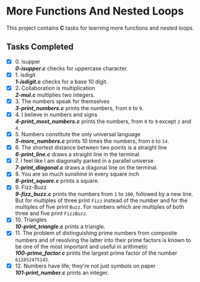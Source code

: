 # More Functions And Nested Loops

This project contains __C__ tasks for learning more functions and nested loops.

## Tasks Completed

+ [x] 0\. isupper<br/>_**0-isupper.c**_ checks for uppercase character.
+ [x] 1\. isdigit<br/>_**1-isdigit.c**_ checks for a base 10 digit.
+ [x] 2\. Collaboration is multiplication<br/>_**2-mul.c**_ multiplies two integers.
+ [x] 3\. The numbers speak for themselves<br/>_**3-print_numbers.c**_ prints the numbers, from `0` to `9`.
+ [x] 4\. I believe in numbers and signs<br/>_**4-print_most_numbers.c**_ prints the numbers, from `0` to `9` except `2` and `4`.
+ [x] 5\. Numbers constitute the only universal language<br/>_**5-more_numbers.c**_ prints 10 times the numbers, from `0` to `14`.
+ [x] 6\. The shortest distance between two points is a straight line<br/>_**6-print_line.c**_ draws a straight line in the terminal.
+ [x] 7\. I feel like I am diagonally parked in a parallel universe<br/>_**7-print_diagonal.c**_ draws a diagonal line on the terminal.
+ [x] 8\. You are so much sunshine in every square inch<br/>_**8-print_square.c**_ prints a square.
+ [x] 9\. Fizz-Buzz<br/>_**9-fizz_buzz.c**_ prints the numbers from `1` to `100`, followed by a new line. But for multiples of three print `Fizz` instead of the number and for the multiples of five print `Buzz`. For numbers which are multiples of both three and five print `FizzBuzz`.
+ [x] 10\. Triangles<br/>_**10-print_triangle.c**_ prints a triangle.
+ [x] 11\. The problem of distinguishing prime numbers from composite numbers and of resolving the latter into their prime factors is known to be one of the most important and useful in arithmetic<br/>_**100-prime_factor.c**_ prints the largest prime factor of the number `612852475143`.
+ [x] 12\. Numbers have life; they're not just symbols on paper<br/>_**101-print_number.c**_ prints an integer.
